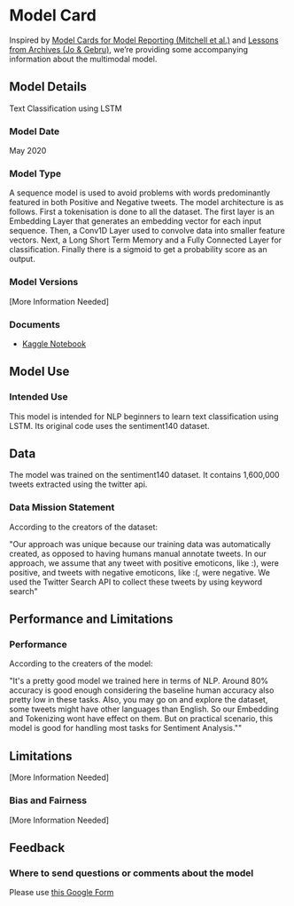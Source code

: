 
# Model Card

Inspired by [Model Cards for Model Reporting (Mitchell et al.)](https://arxiv.org/abs/1810.03993) and [Lessons from Archives (Jo & Gebru)](https://arxiv.org/pdf/1912.10389.pdf), we’re providing some accompanying information about the multimodal model.   

## Model Details

Text Classification using LSTM

### Model Date

May 2020

### Model Type

A sequence model is used to avoid problems with words predominantly featured in both Positive and Negative tweets. The model architecture is as follows. First a tokenisation is done to all the dataset. The first layer is an Embedding Layer that generates an embedding vector for each input sequence. Then, a Conv1D Layer used to convolve data into smaller feature vectors. Next, a Long Short Term Memory and a Fully Connected Layer for classification. Finally there is a sigmoid to get a probability score as an output.

### Model Versions

[More Information Needed]

### Documents

- [Kaggle Notebook](https://www.kaggle.com/code/arunrk7/nlp-beginner-text-classification-using-lstm/notebook?scriptVersionId=33960457)


## Model Use

### Intended Use

This model is intended for NLP beginners to learn text classification using LSTM. Its original code uses the sentiment140 dataset.

## Data

The model was trained on the sentiment140 dataset. It contains 1,600,000 tweets extracted using the twitter api.

### Data Mission Statement

According to the creators of the dataset:

"Our approach was unique because our training data was automatically created, as opposed to having humans manual annotate tweets. In our approach, we assume that any tweet with positive emoticons, like :), were positive, and tweets with negative emoticons, like :(, were negative. We used the Twitter Search API to collect these tweets by using keyword search"

## Performance and Limitations

### Performance

According to the creaters of the model:

"It's a pretty good model we trained here in terms of NLP. Around 80% accuracy is good enough considering the baseline human accuracy also pretty low in these tasks. Also, you may go on and explore the dataset, some tweets might have other languages than English. So our Embedding and Tokenizing wont have effect on them. But on practical scenario, this model is good for handling most tasks for Sentiment Analysis.""

## Limitations

[More Information Needed]

### Bias and Fairness

[More Information Needed]


## Feedback

### Where to send questions or comments about the model

Please use [this Google Form](https://forms.gle/Uv7afRH5dvY34ZEs9)

